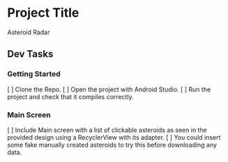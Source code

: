 # Project Title

Asteroid Radar

## Dev Tasks

### Getting Started
[ ] Clone the Repo.
[ ] Open the project with Android Studio.
[ ] Run the project and check that it compiles correctly.

### Main Screen
[ ] Include Main screen with a list of clickable asteroids as seen in the provided design using a RecyclerView with its adapter.
[ ] You could insert some fake manually created asteroids to try this before downloading any data.
